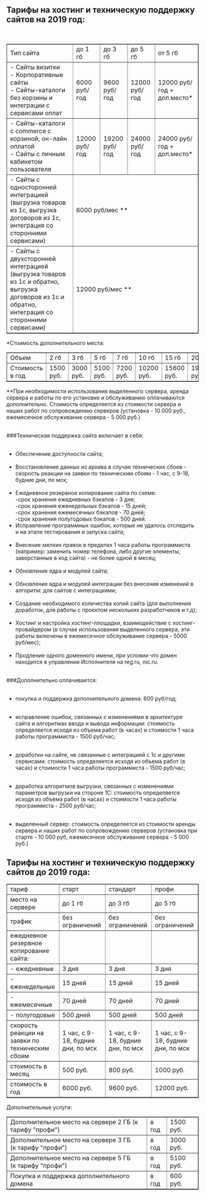 
## Тарифы на хостинг и техническую поддержку сайтов на 2019 год: 
</br>
<table border="1">
<tr>
       <td>Тип сайта</td>
       <td>до 1 гб</td>
       <td>до 3 гб</td>
       <td>до 5 гб</td>
       <td>от 5 гб</td>
</tr>
<tr>
       <td>- Сайты визитки</br>- Корпоративные сайты</br>- Сайты-каталоги без корзины и интеграции с сервисами оплат</td>
       <td>6000 руб/год</td>
       <td>9600 руб/год</td>
       <td>12000 руб/год</td>
       <td>12000 руб/год + доп.место*</td>
</tr>
<tr>     <td>- Сайты-каталоги с commerce с корзиной, он-лайн оплатой</br>- Сайты с личным кабинетом пользователя</td>
       <td>12000 руб/год</td>
       <td>19200 руб/год</td>
       <td>24000 руб/год</td>
       <td>24000 руб/год + доп.место*</td>
</tr>
<tr>
       <td>- Сайты с односторонней интеграцией</br>(выгрузка товаров из 1с, выгрузка договоров из 1с, интеграция со сторонними сервисами)</td>
       <td colspan=4>6000 руб/мес **</td>
</tr>
<tr>
       <td>- Сайты с двухсторонней интеграцией</br>(выгрузка товаров из 1с и обратно, выгрузка договоров из 1с и обратно, интеграция со сторонними сервисами)</td>
       <td colspan=4>12000 руб/мес **</td>
</tr>
</table>

*Стоимость дополнительного места: 
<table border="1">
 <tr>
        <td>Объем</td>
        <td>2 гб</td>
        <td>3 гб</td>
        <td>5 гб</td>
        <td>7 гб</td>
        <td>10 гб</td>
        <td>15 гб</td>
        <td>20 гб</td>
        <td>30 гб</td>
    </tr>
    <tr>
       <td>Стоимость в год</td>
        <td>1500 руб.</td>
        <td>3000 руб.</td>
        <td>5100 руб.</td>
        <td>7200 руб.</td>
        <td>10200 руб.</td>
        <td>15600 руб.</td>
        <td>19200 руб.</td>
        <td>31200 руб.</td>
    </tr>
</table>
**При необходимости использования выделенного сервера, аренда сервера и работы по его установке и обслуживанию оплачиваются дополнительно. Стоимость определяется из стоимости сервера и наших работ по сопровождению серверов (установка - 10 000 руб., ежемесячное обслуживание сервера - 5 000 руб.)
</br>
</br>

###Техническая поддержка сайта включает в себя:</br></br>
- Обеспечение доступности сайта;</br></br>
- Восстановление данных из архива в случае технических сбоев - скорость реакции на заявки по техническим сбоям - 1 час, с 9-18, будние дни, по мск;</br></br>
- Ежедневное резервное копирование сайта по схеме:</br>
    -срок хранения ежедневных бэкапов - 3 дня;</br>
    -срок хранения еженедельных бэкапов - 15 дней;</br>
    -срок хранения ежемесячных бэкапов - 70 дней;</br>
    -срок хранения полугодовых бэкапов  - 500 дней.</br>
- Исправление программных ошибок, которые не удалось отследить и на этапе тестирования и запуска сайта;</br></br>
- Внесение мелких правок в пределах 1 часа работы программиста (например: заменить номер телефона, либо другие элементы, заверстанные в код сайта) - не более одной в месяц;</br></br>
- Обновление ядра и модулей сайта;</br></br>
- Обновление ядра и модулей интеграции без внесения изменений в алгоритм: для сайтов с интеграциями;</br></br>
- Создание необходимого количества копий сайта (для выполнения доработок, для работы с проектом нескольких разработчиков  и т.д);</br></br>
- Хостинг и настройка хостинг-площадки, взаимодействие с хостинг-провайдером (в случае использования выделенного сервера, эти работы включены в ежемесячное обслуживание сервера - 5000 руб/мес);</br></br>
- Продление одного доменного имени, при условии что домен находится в управлении Исполнителя на reg.ru, nic.ru.</br></br>


###Дополнительно оплачивается:</br></br>
- покупка и поддержка дополнительного домена: 600 руб/год;</br></br>

- исправление ошибок, связанных с изменениями в архитектуре сайта и алгоритмах ввода и вывода информации: стоимость определяется исходя из объема работ (в часах) и стоимости 1 часа работы программиста - 1500 руб/час; </br></br>

- доработки на сайте, не связанные с интеграцией с 1с и другими сервисами: стоимость определяется исходя из объема работ (в часах) и стоимости 1 часа работы программиста - 1500 руб/час;</br></br>

- доработка алгоритмов выгрузки, связанных с изменениями параметров выгрузки на стороне 1С: стоимость определяется исходя из объема работ (в часах) и стоимости 1 часа работы программиста - 2500 руб/час;</br></br>

- выделенный сервер: стоимость определяется из стоимости аренды сервера и наших работ по сопровождению серверов (установка при старте - 10 000 руб, ежемесячное обслуживание сервера -  5 000 руб.)</br>



## Тарифы на хостинг и техническую поддержку сайтов  до 2019 года: 

<table border="1">
 <tr>
        <td>тариф</td>
        <td>старт</td>
        <td>стандарт</td>
        <td>профи</td>
    </tr>
    <tr>
        <td>место на сервере</td>
        <td>до 1 гб</td>
        <td>до 3 гб</td>
        <td>до 5 гб</td>
    </tr>
    <tr>
        <td>трафик</td>
        <td>без ограничений</td>
        <td>без ограничений</td>
        <td>без ограничений</td>
    </tr>
    <tr>
        <td>ежедневное резервное<div>копирование сайта:</td>
        <td></td>
        <td></td>
        <td></td>
    </tr>
    <tr>
        <td>- ежедневные</td>
        <td>3 дня</td>
        <td>3 дня</td>
        <td>3 дня</td>
    </tr>
    <tr>
        <td>- еженедельные</td>
        <td>15 дней</td>
        <td>15 дней</td>
        <td>15 дней</td>
    </tr>
    <tr>
        <td>- ежемесячные</td>
        <td>70 дней</td>
        <td>70 дней</td>
        <td>70 дней</td>
    </tr>
    <tr>
        <td>- полугодовые</td>
        <td>500 дней</td>
        <td>500 дней</td>
        <td>500 дней</td>
    </tr>
    <tr>
        <td>скорость реакции на заявки по<div>техническим сбоям</td>
        <td>1 час, с 9-18, будние дни, по мск</td>
        <td>1 час, с 9-18, будние дни, по мск</td>
        <td>1 час, с 9-18, будние дни, по мск</td>
    </tr>
    <tr>
        <td>стоимость в месяц</td>
        <td>500 руб.</td>
        <td>800 руб.</td>
        <td>1000 руб.</td>
    </tr>
    <tr>
        <td>стоимость в год</td>
        <td>6000 руб.</td>
        <td>9600 руб.</td>
        <td>12000 руб.</td>
    </tr>
</table>

Дополнительные услуги: 
<table border="1">
 <tr>
        <td>Дополнительное место на сервере 2 ГБ (к тарифу "профи")</td>
        <td>в год</td>
        <td>1500 руб.</td>
    </tr>
    <tr>
        <td>Дополнительное место на сервере 3 ГБ<div>(к тарифу "профи")</td>
        <td>в год</td>
        <td>3000 руб.</td>
    </tr>
    <tr>
        <td>Дополнительное место на сервере 5 ГБ<div>(к тарифу "профи")</td>
        <td>в год</td>
        <td>5100 руб.</td>
    </tr>
    <tr>
        <td>Покупка и поддержка дополнительного домена</td>
        <td>в год</td>
        <td>600 руб.</td>
    </tr>
</table>
</br>
</br>

